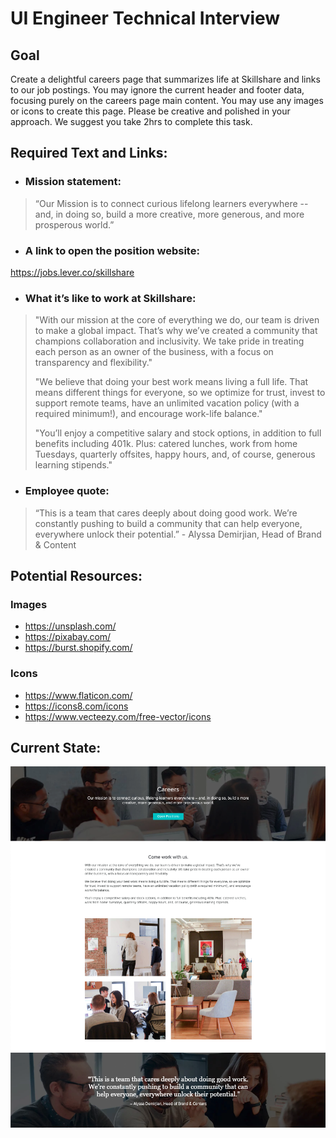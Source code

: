 # UI Engineer Technical Interview
## Goal <br />

Create a delightful careers page that summarizes life at Skillshare and links to our job postings. You may ignore the current header and footer data, focusing purely on the careers page main content. You may use any images or icons to create this page. Please be creative and polished in your approach. We suggest you take 2hrs to complete this task. 

## Required Text and Links:
* ### Mission statement: <br />
>“Our Mission is to connect curious lifelong learners everywhere -- and, in doing so, build a more creative, more generous, and more prosperous world.”
* ### A link to open the position website: <br />
<https://jobs.lever.co/skillshare>

* ### What it’s like to work at Skillshare: <br />
><p>"With our mission at the core of everything we do, our team is driven to make a global impact. That’s why we’ve created a community that champions collaboration and inclusivity. We take pride in treating each person as an owner of the business, with a focus on transparency and flexibility."</p>
><p>"We believe that doing your best work means living a full life. That means different things for everyone, so we optimize for trust, invest to support remote teams, have an unlimited vacation policy (with a required minimum!), and encourage work-life balance."</p>
><p>"You’ll enjoy a competitive salary and stock options, in addition to full benefits including 401k. Plus: catered lunches, work from home Tuesdays, quarterly offsites, happy hours, and, of course, generous learning stipends."</p>
* ### Employee quote: <br />
><p>“This is a team that cares deeply about doing good work. We’re constantly pushing to build a community that can help everyone, everywhere unlock their potential.” - Alyssa Demirjian, Head of Brand & Content </p>

## Potential Resources:
### Images
* <https://unsplash.com/>
* <https://pixabay.com/>
* <https://burst.shopify.com/>

### Icons
* <https://www.flaticon.com/>
* <https://icons8.com/icons>
* <https://www.vecteezy.com/free-vector/icons>


## Current State:
![Screenshot of careers page](images/current-careers-page.png)